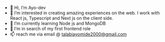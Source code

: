 - 👋 Hi, I’m Ayo-dev
- 👀 I’m interested in creating amazing experiences on the web. I work with React js, Typescript and Next js on the client side.
- 🌱 I’m currently learning Node js and MongoDB
- 💞️ I’m in search of my first frontend role
- 📫 reach me via email @ talabiayomide2000@gmail.com

<!---
Enzyme-developer/Enzyme-developer is a ✨ special ✨ repository because its `README.md` (this file) appears on your GitHub profile.
You can click the Preview link to take a look at your changes.
--->
